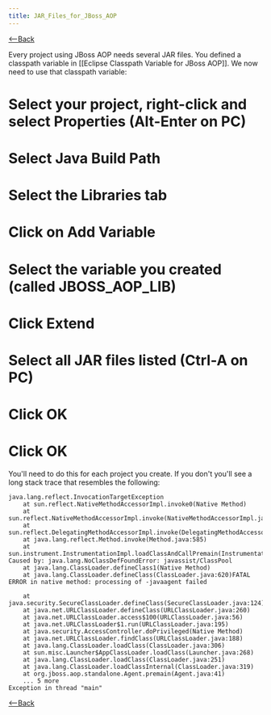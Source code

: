 ```yaml
---
title: JAR_Files_for_JBoss_AOP
---
```

[<--Back]({{site.pagesurl}}/Environment_Configuration_for_JBOSS_AOP)

Every project using JBoss AOP needs several JAR files. You defined a classpath variable in [[Eclipse Classpath Variable for JBoss AOP]]. We now need to use that classpath variable:

# Select your project, right-click and select **Properties** (Alt-Enter on PC)
# Select **Java Build Path**
# Select the **Libraries** tab
# Click on **Add Variable**
# Select the variable you created (called JBOSS_AOP_LIB)
# Click **Extend**
# Select all JAR files listed (Ctrl-A on PC)
# Click **OK**
# Click **OK**

You'll need to do this for each project you create. If you don't you'll see a long stack trace that resembles the following:
```
java.lang.reflect.InvocationTargetException
	at sun.reflect.NativeMethodAccessorImpl.invoke0(Native Method)
	at sun.reflect.NativeMethodAccessorImpl.invoke(NativeMethodAccessorImpl.java:39)
	at sun.reflect.DelegatingMethodAccessorImpl.invoke(DelegatingMethodAccessorImpl.java:25)
	at java.lang.reflect.Method.invoke(Method.java:585)
	at sun.instrument.InstrumentationImpl.loadClassAndCallPremain(InstrumentationImpl.java:141)
Caused by: java.lang.NoClassDefFoundError: javassist/ClassPool
	at java.lang.ClassLoader.defineClass1(Native Method)
	at java.lang.ClassLoader.defineClass(ClassLoader.java:620)FATAL ERROR in native method: processing of -javaagent failed

	at java.security.SecureClassLoader.defineClass(SecureClassLoader.java:124)
	at java.net.URLClassLoader.defineClass(URLClassLoader.java:260)
	at java.net.URLClassLoader.access$100(URLClassLoader.java:56)
	at java.net.URLClassLoader$1.run(URLClassLoader.java:195)
	at java.security.AccessController.doPrivileged(Native Method)
	at java.net.URLClassLoader.findClass(URLClassLoader.java:188)
	at java.lang.ClassLoader.loadClass(ClassLoader.java:306)
	at sun.misc.Launcher$AppClassLoader.loadClass(Launcher.java:268)
	at java.lang.ClassLoader.loadClass(ClassLoader.java:251)
	at java.lang.ClassLoader.loadClassInternal(ClassLoader.java:319)
	at org.jboss.aop.standalone.Agent.premain(Agent.java:41)
	... 5 more
Exception in thread "main" 
```
[<--Back]({{site.pagesurl}}/Environment_Configuration_for_JBOSS_AOP)
